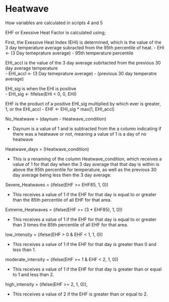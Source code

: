 # Heatwave


How variables are calculated in scripts 4 and 5

EHF or Exessive Heat Factor is calculated using; 
  
  First, the Exessive Heat Index (EHI) is determined, which is the value of the 3 day temperature average subracted from the 95th percentile of heat.
      - EHI <- (3 Day temeprature average) - 95th temperature percentile
       
  EHI_accl is the value of the 3 day average subrtacted from the previous 30 day average temperature     
       - EHI_accl <- (3 Day temeprature average) - (previous 30 day temperatre average)
       
  EHI_sig is when the EHI is positive     
       - EHI_sig <- fifelse(EHI < 0, 0, EHI)

  EHF is the product of a positive EHI_sig multiplied by which ever is greater, 1, or the EHI_accl 
       - EHF <- EHI_sig * max(1, EHI_accl)

No_Heatwave = (daynum - Heatwave_condition)
- Daynum is a value of 1 and is subtracted from the a column indicating if there was a heatwave or not, meaning a value of 1 is a day of no heatwave 

Heatwave_days = (Heatwave_condition)
- This is a renaming of the column Heatwave_condition, which receives a value of 1 for that day when the 3 day average that that day is within is above the 95th percentile for temperature, as well as the previous 30 day average being less then the 3 day average.

Severe_Heatwaves = (ifelse(EHF >= EHF85, 1, 0))
- This receives a value of 1 if the EHF for that day is equal to or greater than the 85th percentile of all EHF for that area.
       
Extreme_Heatwaves = (ifelse(EHF >= (3 * EHF85), 1, 0))
- This receives a value of 1 if the EHF for that day is equal to or greater than 3 times the 85th percentile of all EHF for that area.

low_intensity = (ifelse(EHF > 0 & EHF < 1, 1, 0))
- This receives a value of 1 if the EHF for that day is greater than 0 and less than 1.

moderate_intensity = (ifelse(EHF >= 1 & EHF < 2, 1, 0)) 
- This receives a value of 1 if the EHF for that day is greater than or equal to 1 and less than 2.

high_intensity = (ifelse(EHF >= 2, 1, 0)),
- This receives a value of 2 if the EHF is greater than or equal to 2.

 



